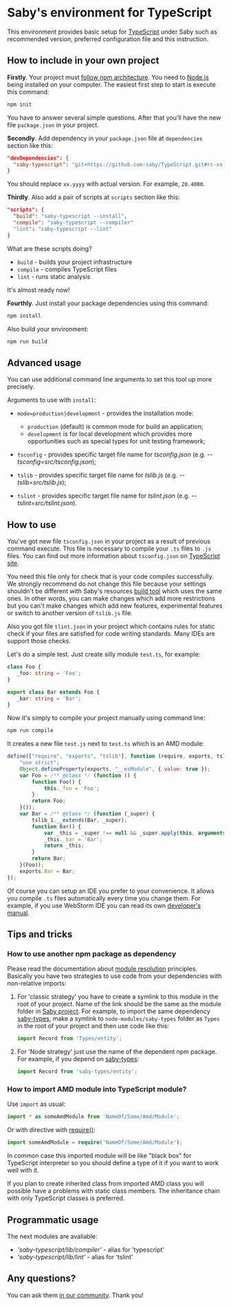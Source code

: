 # Saby's environment for TypeScript

This environment provides basic setup for [TypeScript](https://www.typescriptlang.org/) under Saby such as recommended version, preferred configuration file and this instruction.

## How to include in your own project

**Firstly**. Your project must [follow npm architecture](https://docs.npmjs.com/cli/init). You need to [Node.js](https://nodejs.org/) being installed on your computer. The easiest first step to start is execute this command:
```bash
npm init
```
You have to answer several simple questions. After that you'll have the new file `package.json` in your project.

**Secondly**. Add dependency in your `package.json` file at `dependencies` section like this:
```json
"devDependencies": {
  "saby-typescript": "git+https://github.com:saby/TypeScript.git#rc-xx.yyyy"
}
```
You should replace `xx.yyyy` with actual version. For example, `20.4000`. 

**Thirdly**. Also add a pair of scripts at `scripts` section like this:
```json
"scripts": {
  "build": "saby-typescript --install",
  "compile": "saby-typescript --compiler"
  "lint": "saby-typescript --lint"
}
```
What are these scripts doing?

- `build` - builds your project infrastructure
- `compile` - compiles TypeScript files
- `lint` - runs static analysis

It's almost ready now!

**Fourthly**. Just install your package dependencies using this command:
```bash
npm install
```

Also build your environment:
```bash
npm run build
```

## Advanced usage

You can use additional command line arguments to set this tool up more precisely.

Arguments to use with `install`:

- `mode=production|development` - provides the installation mode:

    * `production` (default) is common mode for build an application;
    * `development` is for local development which provides more opportunities such as special types for unit testing framework;

- `tsconfig` - provides specific target file name for *tsconfig.json* (e.g. *--tsconfig=src/tsconfig.json*);
- `tslib` - provides specific target file name for *tslib.js* (e.g. *--tslib=src/tslib.js*);
- `tslint` - provides specific target file name for *tslint.json* (e.g. *--tslint=src/tslint.json*).

## How to use

You've got new file `tsconfig.json` in your project as a result of previous command execute. This file is necessary to compile your `.ts` files to `.js` files. You can find out more information about `tsconfig.json` on [TypeScript site](https://www.typescriptlang.org/).

You need this file only for check that is your code compiles successfully. We strongly recommend do not change this file because your settings shouldn't be different with Saby's resources [build tool](https://github.com/saby/Builder) which uses the same ones. In other words, you can make changes which add more restrictions but you can't make changes which add new features, experimental features or switch to another version of `tslib.js` file.

Also you got file `tlint.json` in your project which contains rules for static check if your files are satisfied for code writing standards. Many IDEs are support those checks.

Let's do a simple test. Just create silly module `test.ts`, for example:
```typescript
class Foo {
   _foo: string = 'Foo';
}

export class Bar extends Foo {
   _bar: string = 'Bar';
}
```

Now it's simply to compile your project manually using command line:
```bash
npm run compile
```

It creates a new file `test.js` next to `test.ts` which is an AMD module:
```javascript
define(["require", "exports", "tslib"], function (require, exports, tslib_1) {
    "use strict";
    Object.defineProperty(exports, "__esModule", { value: true });
    var Foo = /** @class */ (function () {
        function Foo() {
            this._foo = 'Foo';
        }
        return Foo;
    }());
    var Bar = /** @class */ (function (_super) {
        tslib_1.__extends(Bar, _super);
        function Bar() {
            var _this = _super !== null && _super.apply(this, arguments) || this;
            _this._bar = 'Bar';
            return _this;
        }
        return Bar;
    }(Foo));
    exports.Bar = Bar;
});
```

Of course you can setup an IDE you prefer to your convenience. It allows you compile `.ts` files automatically every time you change them.
For example, if you use WebStorm IDE you can read its own [developer's manual](https://www.jetbrains.com/help/webstorm/typescript-support.html).

## Tips and tricks

### How to use another npm package as dependency

Please read the documentation about [module resolution](https://www.typescriptlang.org/docs/handbook/module-resolution.html) principles.
Basically you have two strategies to use code from your dependencies with non-relative imports:

1. For 'classic strategy' you have to create a symlink to this module in the root of your project.  Name of the link should be the same as the module folder in [Saby project](https://github.com/saby). For example, to import the same dependency [saby-types](https://github.com/saby/Types), make a symlink to `node-modules/saby-types` folder as `Types` in the root of your project and then use code like this:

    ```typescript
    import Record from 'Types/entity';
    ```

1. For 'Node strategy' just use the name of the dependent npm package. For example, if you depend on [saby-types](https://github.com/saby/Types):

    ```typescript
    import Record from 'saby-types/entity';
    ```

### How to import AMD module into TypeScript module?

Use `import` as usual:

```typescript
import * as someAmdModule from 'NameOf/Some/Amd/Module';
```

Or with directive with [require()](https://www.typescriptlang.org/docs/handbook/triple-slash-directives.html#export--and-import--require):

```typescript
import someAmdModule = require('NameOf/Some/Amd/Module');
```

In common case this imported module will be like "black box" for TypeScript interpreter so you should define a type of it if you want to work well with it.

If you plan to create inherited class from imported AMD class you will possible have a problems with static class members. The inheritance chain with only TypeScript classes is preferred.

## Programmatic usage

The next modules are avaliable:
- *'saby-typescript/lib/compiler'* - alias for 'typescript'
- *'saby-typescript/lib/lint'* - alias for 'tslint'

## Any questions?

You can ask them [in our community](https://wi.sbis.ru). Thank you!


